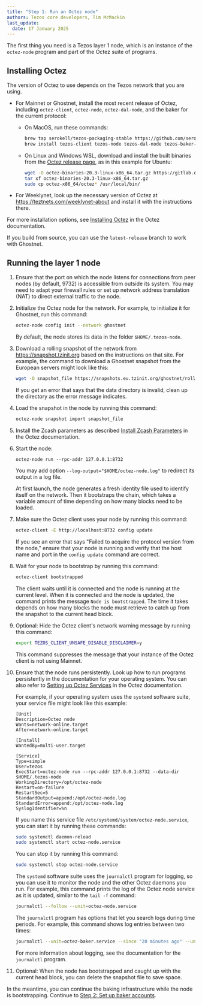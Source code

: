 ```yaml
---
title: "Step 1: Run an Octez node"
authors: Tezos core developers, Tim McMackin
last_update:
  date: 17 January 2025
---
```


The first thing you need is a Tezos layer 1 node, which is an instance of the `octez-node` program and part of the Octez suite of programs.

## Installing Octez

The version of Octez to use depends on the Tezos network that you are using.

- For Mainnet or Ghostnet, install the most recent release of Octez, including `octez-client`, `octez-node`, `octez-dal-node`, and the baker for the current protocol:

   - On MacOS, run these commands:

      ```bash
      brew tap serokell/tezos-packaging-stable https://github.com/serokell/tezos-packaging-stable.git
      brew install tezos-client tezos-node tezos-dal-node tezos-baker-PsQuebec
      ```

   - On Linux and Windows WSL, download and install the built binaries from the [Octez release page](https://gitlab.com/tezos/tezos/-/releases), as in this example for Ubuntu:

      ```bash
      wget -O octez-binaries-20.3-linux-x86_64.tar.gz https://gitlab.com/tezos/tezos/-/package_files/150896058/download
      tar xf octez-binaries-20.3-linux-x86_64.tar.gz
      sudo cp octez-x86_64/octez* /usr/local/bin/
      ```

- For Weeklynet, look up the necessary version of Octez at https://teztnets.com/weeklynet-about and install it with the instructions there.

For more installation options, see [Installing Octez](https://octez.tezos.com/docs/introduction/howtoget.html) in the Octez documentation.

If you build from source, you can use the `latest-release` branch to work with Ghostnet.

## Running the layer 1 node

1. Ensure that the port on which the node listens for connections from peer nodes (by default, 9732) is accessible from outside its system.
You may need to adapt your firewall rules or set up network address translation (NAT) to direct external traffic to the node.

1. Initialize the Octez node for the network.
For example, to initialize it for Ghostnet, run this command:

   ```bash
   octez-node config init --network ghostnet
   ```

   By default, the node stores its data in the folder `$HOME/.tezos-node`.

1. Download a rolling snapshot of the network from https://snapshot.tzinit.org based on the instructions on that site.
For example, the command to download a Ghostnet snapshot from the European servers might look like this:

   ```bash
   wget -O snapshot_file https://snapshots.eu.tzinit.org/ghostnet/rolling
   ```

   If you get an error that says that the data directory is invalid, clean up the directory as the error message indicates.

1. Load the snapshot in the node by running this command:

   ```bash
   octez-node snapshot import snapshot_file
   ```

1. Install the Zcash parameters as described [Install Zcash Parameters](https://octez.tezos.com/docs/introduction/howtoget.html#setup-zcash-params) in the Octez documentation.

1. Start the node:

   ```
   octez-node run --rpc-addr 127.0.0.1:8732
   ```

   You may add option `--log-output="$HOME/octez-node.log"` to redirect its output in a log file.

   At first launch, the node generates a fresh identity file used to identify itself on the network.
   Then it bootstraps the chain, which takes a variable amount of time depending on how many blocks need to be loaded.

1. Make sure the Octez client uses your node by running this command:

   ```bash
   octez-client -E http://localhost:8732 config update
   ```

   If you see an error that says "Failed to acquire the protocol version from the node," ensure that your node is running and verify that the host name and port in the `config update` command are correct.

1. Wait for your node to bootstrap by running this command:

   ```bash
   octez-client bootstrapped
   ```

   The client waits until it is connected and the node is running at the current level.
   When it is connected and the node is updated, the command prints the message `Node is bootstrapped`.
   The time it takes depends on how many blocks the node must retrieve to catch up from the snapshot to the current head block.

1. Optional: Hide the Octez client's network warning message by running this command:

   ```bash
   export TEZOS_CLIENT_UNSAFE_DISABLE_DISCLAIMER=y
   ```

   This command suppresses the message that your instance of the Octez client is not using Mainnet.

1. Ensure that the node runs persistently.
Look up how to run programs persistently in the documentation for your operating system.
You can also refer to [Setting up Octez Services](https://octez.tezos.com/docs/introduction/services.html) in the Octez documentation.

   For example, if your operating system uses the `systemd` software suite, your service file might look like this example:

   ```systemd title="/etc/systemd/system/octez-node.service"
   [Unit]
   Description=Octez node
   Wants=network-online.target
   After=network-online.target

   [Install]
   WantedBy=multi-user.target

   [Service]
   Type=simple
   User=tezos
   ExecStart=octez-node run --rpc-addr 127.0.0.1:8732 --data-dir $HOME/.tezos-node
   WorkingDirectory=/opt/octez-node
   Restart=on-failure
   RestartSec=5
   StandardOutput=append:/opt/octez-node.log
   StandardError=append:/opt/octez-node.log
   SyslogIdentifier=%n
   ```

   If you name this service file `/etc/systemd/system/octez-node.service`, you can start it by running these commands:

   ```bash
   sudo systemctl daemon-reload
   sudo systemctl start octez-node.service
   ```

   You can stop it by running this command:

   ```bash
   sudo systemctl stop octez-node.service
   ```

   The `systemd` software suite uses the `journalctl` program for logging, so you can use it to monitor the node and the other Octez daemons you run.
   For example, this command prints the log of the Octez node service as it is updated, similar to the `tail -f` command:

   ```bash
   journalctl --follow --unit=octez-node.service
   ```

   The `journalctl` program has options that let you search logs during time periods.
   For example, this command shows log entries between two times:

   ```bash
   journalctl --unit=octez-baker.service --since "20 minutes ago" --until "60 seconds ago"
   ```

   For more information about logging, see the documentation for the `journalctl` program.

1. Optional: When the node has bootstrapped and caught up with the current head block, you can delete the snapshot file to save space.

In the meantime, you can continue the baking infrastructure while the node is bootstrapping.
Continue to [Step 2: Set up baker accounts](/tutorials/join-dal-baker/prepare-account).
